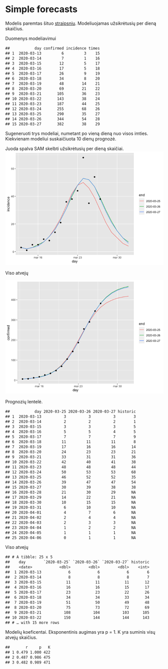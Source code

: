 Simple forecasts
================

Modelis paremtas šituo
[straipsniu](https://bmcmedicine.biomedcentral.com/articles/10.1186/s12916-019-1406-6).
Modeliuojamas užsikrėtusių per dieną skaičius.

Duomenys modeliavimui

    ##           day confirmed incidence times
    ## 1  2020-03-13         6         3    15
    ## 2  2020-03-14         7         1    16
    ## 3  2020-03-15        12         5    17
    ## 4  2020-03-16        17         5    18
    ## 5  2020-03-17        26         9    19
    ## 6  2020-03-18        34         8    20
    ## 7  2020-03-19        48        14    21
    ## 8  2020-03-20        69        21    22
    ## 9  2020-03-21       105        36    23
    ## 10 2020-03-22       143        38    24
    ## 11 2020-03-23       187        44    25
    ## 12 2020-03-24       255        68    26
    ## 13 2020-03-25       290        35    27
    ## 14 2020-03-26       344        54    28
    ## 15 2020-03-27       382        38    29

Sugeneruoti trys modeliai, numetant po vieną dieną nuo visos imties.
Kiekvienam modeliui suskaičiuota 10 dienų prognozė.

Juoda spalva SAM skelbti užsikrėtusių per dieną skaičiai.
![](forecast_files/figure-gfm/unnamed-chunk-5-1.png)<!-- -->

Viso atvejų

![](forecast_files/figure-gfm/unnamed-chunk-6-1.png)<!-- -->

Prognozių lentelė.

    ##           day 2020-03-25 2020-03-26 2020-03-27 historic
    ## 1  2020-03-13          3          3          3        3
    ## 2  2020-03-14          2          2          2        1
    ## 3  2020-03-15          3          3          3        5
    ## 4  2020-03-16          5          5          4        5
    ## 5  2020-03-17          7          7          7        9
    ## 6  2020-03-18         11         11         11        8
    ## 7  2020-03-19         17         16         16       14
    ## 8  2020-03-20         24         23         23       21
    ## 9  2020-03-21         33         31         31       36
    ## 10 2020-03-22         42         40         41       38
    ## 11 2020-03-23         48         48         48       44
    ## 12 2020-03-24         50         53         53       68
    ## 13 2020-03-25         46         52         52       35
    ## 14 2020-03-26         39         47         47       54
    ## 15 2020-03-27         30         39         38       38
    ## 16 2020-03-28         21         30         29       NA
    ## 17 2020-03-29         14         22         21       NA
    ## 18 2020-03-30         10         15         15       NA
    ## 19 2020-03-31          6         10         10       NA
    ## 20 2020-04-01          4          7          6       NA
    ## 21 2020-04-02          2          4          4       NA
    ## 22 2020-04-03          2          3          3       NA
    ## 23 2020-04-04          1          2          2       NA
    ## 24 2020-04-05          1          1          1       NA
    ## 25 2020-04-06          0          1          1       NA

Viso atvejų

    ## # A tibble: 25 x 5
    ##    day        `2020-03-25` `2020-03-26` `2020-03-27` historic
    ##    <date>            <dbl>        <dbl>        <dbl>    <int>
    ##  1 2020-03-13            6            6            6        6
    ##  2 2020-03-14            8            8            8        7
    ##  3 2020-03-15           11           11           11       12
    ##  4 2020-03-16           16           16           15       17
    ##  5 2020-03-17           23           23           22       26
    ##  6 2020-03-18           34           34           33       34
    ##  7 2020-03-19           51           50           49       48
    ##  8 2020-03-20           75           73           72       69
    ##  9 2020-03-21          108          104          103      105
    ## 10 2020-03-22          150          144          144      143
    ## # … with 15 more rows

Modelių koeficentai. Eksponentinis augimas yra p = 1. K yra suminis visų
atvejų skaičius.

    ##       r     p   K
    ## 1 0.479 1.000 422
    ## 2 0.487 0.986 475
    ## 3 0.482 0.989 471
